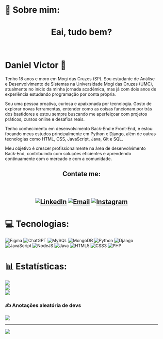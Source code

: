 # 💫 Sobre mim:
<h1 align="center">Eai, tudo bem?</h1><br>
<h1>Daniel Victor 👾</h1>

Tenho 18 anos e moro em Mogi das Cruzes (SP). Sou estudante de Análise e Desenvolvimento de Sistemas na Universidade Mogi das Cruzes (UMC), atualmente no início da minha jornada acadêmica, mas já com dois anos de experiência estudando programação por conta própria.

Sou uma pessoa proativa, curiosa e apaixonada por tecnologia. Gosto de explorar novas ferramentas, entender como as coisas funcionam por trás dos bastidores e estou sempre buscando me aperfeiçoar com projetos práticos, cursos online e desafios reais.

Tenho conhecimento em desenvolvimento Back-End e Front-End, e estou focando meus estudos principalmente em Python e Django, além de outras tecnologias como HTML, CSS, JavaScript, Java, Git e SQL.

Meu objetivo é crescer profissionalmente na área de desenvolvimento Back-End, contribuindo com soluções eficientes e aprendendo continuamente com o mercado e com a comunidade.

<h2 align="center">Contate me:

<br><p align="center">[![LinkedIn](https://img.shields.io/badge/linkedin-%230077B5.svg?style=for-the-badge&logo=linkedin&logoColor=white)](https://www.linkedin.com/in/daniel-victor-218378323) [![Email](https://img.shields.io/badge/Email-D14836?style=for-the-badge&logo=gmail&logoColor=white)](mailto:danielvcruzsiqueira@gmail.com) [![Instagram](https://img.shields.io/badge/Instagram-%23E4405F.svg?style=for-the-badge&logo=Instagram&logoColor=white)](https://www.instagram.com/danielvcruz_s2/)

# 💻 Tecnologias:
![Figma](https://img.shields.io/badge/figma-%23F24E1E.svg?style=for-the-badge&logo=figma&logoColor=white) ![ChatGPT](https://img.shields.io/badge/chatGPT-74aa9c?style=for-the-badge&logo=openai&logoColor=white)
![MySQL](https://img.shields.io/badge/mysql-4479A1.svg?style=for-the-badge&logo=mysql&logoColor=white) ![MongoDB](https://img.shields.io/badge/MongoDB-%234ea94b.svg?style=for-the-badge&logo=mongodb&logoColor=white) ![Python](https://img.shields.io/badge/python-3670A0?style=for-the-badge&logo=python&logoColor=ffdd54) ![Django](https://img.shields.io/badge/django-%23092E20.svg?style=for-the-badge&logo=django&logoColor=white) ![JavaScript](https://img.shields.io/badge/javascript-%23323330.svg?style=for-the-badge&logo=javascript&logoColor=%23F7DF1E) ![NodeJS](https://img.shields.io/badge/node.js-6DA55F?style=for-the-badge&logo=node.js&logoColor=white) ![Java](https://img.shields.io/badge/java-%23ED8B00.svg?style=for-the-badge&logo=openjdk&logoColor=white) ![HTML5](https://img.shields.io/badge/html5-%23E34F26.svg?style=for-the-badge&logo=html5&logoColor=white) ![CSS3](https://img.shields.io/badge/css3-%231572B6.svg?style=for-the-badge&logo=css3&logoColor=white) ![PHP](https://img.shields.io/badge/php-%23777BB4.svg?style=for-the-badge&logo=php&logoColor=white) 


# 📊 Estatísticas:
![](https://github-readme-stats.vercel.app/api?username=Danzz226&theme=rose_pine&hide_border=false&include_all_commits=false&count_private=false)<br/>
![](https://nirzak-streak-stats.vercel.app/?user=Danzz226&theme=rose_pine&hide_border=false)<br/>
![](https://github-readme-stats.vercel.app/api/top-langs/?username=Danzz226&theme=rose_pine&hide_border=false&include_all_commits=false&count_private=false&layout=compact)

### ✍️ Anotações aleatória de devs
![](https://quotes-github-readme.vercel.app/api?type=horizontal&theme=radical)

---
[![](https://visitcount.itsvg.in/api?id=Danzz226&icon=0&color=0)](https://visitcount.itsvg.in)


<!-- Proudly created with GPRM ( https://gprm.itsvg.in ) -->
